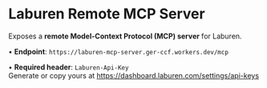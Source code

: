 # Laburen Remote MCP Server

Exposes a **remote Model-Context Protocol (MCP) server** for Laburen.

• **Endpoint**: `https://laburen-mcp-server.ger-ccf.workers.dev/mcp`

• **Required header**: `Laburen-Api-Key`  
  Generate or copy yours at <https://dashboard.laburen.com/settings/api-keys>
